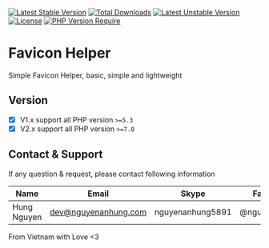 [![Latest Stable Version](http://poser.pugx.org/nguyenanhung/favicon-helper/v)](https://packagist.org/packages/nguyenanhung/favicon-helper) [![Total Downloads](http://poser.pugx.org/nguyenanhung/favicon-helper/downloads)](https://packagist.org/packages/nguyenanhung/favicon-helper) [![Latest Unstable Version](http://poser.pugx.org/nguyenanhung/favicon-helper/v/unstable)](https://packagist.org/packages/nguyenanhung/favicon-helper) [![License](http://poser.pugx.org/nguyenanhung/favicon-helper/license)](https://packagist.org/packages/nguyenanhung/favicon-helper) [![PHP Version Require](http://poser.pugx.org/nguyenanhung/favicon-helper/require/php)](https://packagist.org/packages/nguyenanhung/favicon-helper)

# Favicon Helper

Simple Favicon Helper, basic, simple and lightweight

## Version

- [x] V1.x support all PHP version `>=5.3`
- [x] V2.x support all PHP version `>=7.0`

## Contact & Support

If any question & request, please contact following information

| Name        | Email                | Skype            | Facebook      |
|-------------|----------------------|------------------|---------------|
| Hung Nguyen | dev@nguyenanhung.com | nguyenanhung5891 | @nguyenanhung |

From Vietnam with Love <3
